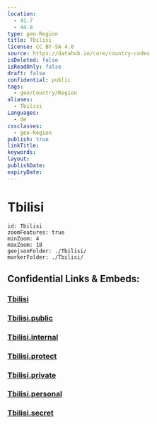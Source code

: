 ```yaml
---
location:
  - 41.7
  - 44.8
type: geo-Region
title: Tbilisi
license: CC BY-SA 4.0
source: https://datahub.io/core/country-codes
isDeleted: false
isReadOnly: false
draft: false
confidential: public
tags:
  - geo/Country/Region
aliases:
  - Tbilisi
Languages:
  - de
cssclasses:
  - geo-Region
publish: true
linkTitle:
keywords:
layout:
publishDate:
expiryDate:
---
```


# Tbilisi

```leaflet
id: Tbilisi
zoomFeatures: true 
minZoom: 4 
maxZoom: 18
geojsonFolder: ./Tbilisi/
markerFolder: ./Tbilisi/
```


## Confidential Links & Embeds: 

### [Tbilisi](/_Standards/Earth/Continent/Europe/Europe~East/Georgia,Europe/Regions~Georgia/Tbilisi.md) 

### [Tbilisi.public](/_public/Earth/Continent/Europe/Europe~East/Georgia,Europe/Regions~Georgia/Tbilisi.public.md) 

### [Tbilisi.internal](/_internal/Earth/Continent/Europe/Europe~East/Georgia,Europe/Regions~Georgia/Tbilisi.internal.md) 

### [Tbilisi.protect](/_protect/Earth/Continent/Europe/Europe~East/Georgia,Europe/Regions~Georgia/Tbilisi.protect.md) 

### [Tbilisi.private](/_private/Earth/Continent/Europe/Europe~East/Georgia,Europe/Regions~Georgia/Tbilisi.private.md) 

### [Tbilisi.personal](/_personal/Earth/Continent/Europe/Europe~East/Georgia,Europe/Regions~Georgia/Tbilisi.personal.md) 

### [Tbilisi.secret](/_secret/Earth/Continent/Europe/Europe~East/Georgia,Europe/Regions~Georgia/Tbilisi.secret.md)

